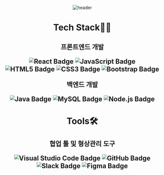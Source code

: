 <p align="center">
  <img src="https://capsule-render.vercel.app/api?color=6699FF&type=waving&height=300&section=header&text=Sua%20%F0%9F%8C%8A%20See%20&fontSize=70&fontColor=ffffff&gradient-color-0=87CEEB&gradient-color-1=ADD8E6" alt="header">
</p>

<h1 align="center">
  <b>Tech Stack👩‍💻</b>
</h1>

<h2 align="center">
  <b>프론트엔드 개발</b>
  <p align="center">
<img src="https://img.shields.io/badge/React-61DAFB?style=flat&logo=react&logoColor=white" alt="React Badge"/>
<img src="https://img.shields.io/badge/JavaScript-F7DF1E?style=flat&logo=javascript&logoColor=white" alt="JavaScript Badge"/>
<img src="https://img.shields.io/badge/HTML5-E34F26?style=flat&logo=html5&logoColor=white" alt="HTML5 Badge"/>
<img src="https://img.shields.io/badge/CSS3-1572B6?style=flat&logo=css3&logoColor=white" alt="CSS3 Badge"/>
<img src="https://img.shields.io/badge/Bootstrap-7952B3?style=flat&logo=bootstrap&logoColor=white" alt="Bootstrap Badge"/>
</p>
 <b>백엔드 개발</b>
 <p align="center">
<img src="https://img.shields.io/badge/Java-007396?style=flat&logo=java&logoColor=white" alt="Java Badge"/>
<img src="https://img.shields.io/badge/MySQL-4479A1?style=flat&logo=mysql&logoColor=white" alt="MySQL Badge"/>
<img src="https://img.shields.io/badge/Node.js-339933?style=flat&logo=node.js&logoColor=white" alt="Node.js Badge"/>
</p>
</h2>


<h1 align="center">
  <b>Tools🛠</b>
</h1>

<h2 align="center">
  <b>협업 툴 및 형상관리 도구</b>
  <p align="center">
  <img src="https://img.shields.io/badge/Visual_Studio_Code-007ACC?style=flat&logo=visual-studio-code&logoColor=white" alt="Visual Studio Code Badge">
  <img src="https://img.shields.io/badge/GitHub-181717?style=flat&logo=github&logoColor=white" alt="GitHub Badge">
  <img src="https://img.shields.io/badge/Slack-4A154B?style=flat&logo=slack&logoColor=white" alt="Slack Badge">
  <img src="https://img.shields.io/badge/Figma-F24E1E?style=flat&logo=figma&logoColor=white" alt="Figma Badge">
</p>
</h2>








<!--
**SSuaSea/SSuaSea** is a ✨ _special_ ✨ repository because its `README.md` (this file) appears on your GitHub profile.

Here are some ideas to get you started:

- 🔭 I’m currently working on ...
- 🌱 I’m currently learning ...
- 👯 I’m looking to collaborate on ...
- 🤔 I’m looking for help with ...
- 💬 Ask me about ...
- 📫 How to reach me: ...
- 😄 Pronouns: ...
- ⚡ Fun fact: ...
-->
